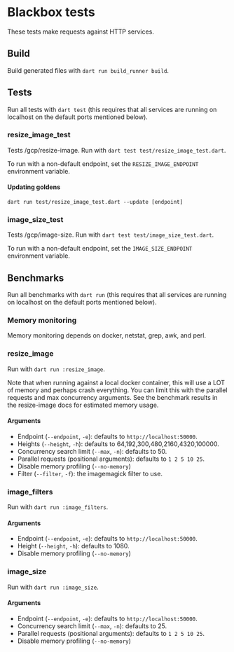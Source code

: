 # Blackbox tests

These tests make requests against HTTP services.

## Build

Build generated files with `dart run build_runner build`.

## Tests

Run all tests with `dart test` 
(this requires that all services are running on localhost on the default ports mentioned below).

### resize_image_test

Tests /gcp/resize-image. Run with `dart test test/resize_image_test.dart`.

To run with a non-default endpoint, set the `RESIZE_IMAGE_ENDPOINT` environment variable.

#### Updating goldens

`dart run test/resize_image_test.dart --update [endpoint]`

### image_size_test

Tests /gcp/image-size. Run with `dart test test/image_size_test.dart`.

To run with a non-default endpoint, set the `IMAGE_SIZE_ENDPOINT` environment variable.

## Benchmarks

Run all benchmarks with `dart run`
(this requires that all services are running on localhost on the default ports mentioned below).

### Memory monitoring

Memory monitoring depends on docker, netstat, grep, awk, and perl.

### resize_image

Run with `dart run :resize_image`.

Note that when running against a local docker container, this will use a LOT of memory and perhaps crash everything.
You can limit this with the parallel requests and max concurrency arguments. See the benchmark results in the 
resize-image docs for estimated memory usage.

#### Arguments

* Endpoint (`--endpoint`, `-e`): defaults to `http://localhost:50000`.
* Heights (`--height`, `-h`): defaults to 64,192,300,480,2160,4320,100000.
* Concurrency search limit (`--max`, `-n`): defaults to 50.
* Parallel requests (positional arguments): defaults to `1 2 5 10 25`.
* Disable memory profiling (`--no-memory`)
* Filter (`--filter`, `-f`): the imagemagick filter to use.

### image_filters

Run with `dart run :image_filters`.

#### Arguments
* Endpoint (`--endpoint`, `-e`): defaults to `http://localhost:50000`.
* Height (`--height`, `-h`): defaults to 1080.
* Disable memory profiling (`--no-memory`)

### image_size

Run with `dart run :image_size`.

#### Arguments

* Endpoint (`--endpoint`, `-e`): defaults to `http://localhost:50000`.
* Concurrency search limit (`--max`, `-n`): defaults to 25.
* Parallel requests (positional arguments): defaults to `1 2 5 10 25`.
* Disable memory profiling (`--no-memory`)
